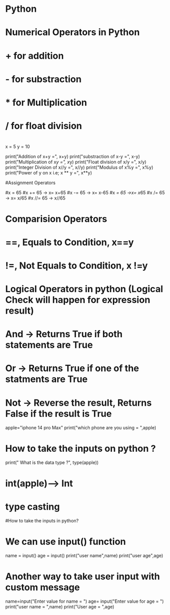# Python
# Numerical Operators in Python

# + for addition
# - for substraction
# * for Multiplication
# / for float division
# 

x = 5
y = 10

print("Addition of x+y =", x+y)
print("substraction of x-y =", x-y)
print("Multiplication of x*y =", x*y)
print("Float division of x/y =", x/y)
print("Integer Division of x//y =", x//y)
print("Modulus of x%y =", x%y)
print("Power of y on x i.e; x ** y =", x**y)


#Assignment Operators

#x = 65
#x += 65 -> x= x+65
#x -= 65 -> x= x-65
#x *= 65 ->x= x*65
#x /= 65 -> x= x/65
#x //= 65 -> x//65

# Comparision Operators
 
# ==, Equals to Condition, x==y
# !=, Not Equals to Condition, x !=y

# Logical Operators in python (Logical Check will happen for expression result)
# And -> Returns True if both statements are True
# Or  -> Returns True if one of the statments are True
# Not -> Reverse the result, Returns False if the result is True

apple="iphone 14 pro Max"
print("which phone are you using = ",apple)

# How to take the inputs on python ?
print(" What is the data type ?", type(apple))

# int(apple)--> Int
# type casting 

#How to take the inputs in python?
# We can use input() function

name = input()
age = input()
print("user name",name)
print("user age",age)

# Another way to take user input with custom message

name=input("Enter value for name = ")
age= input("Enter value for age = ")
print("user name = ",name)
print("User age = ",age)
